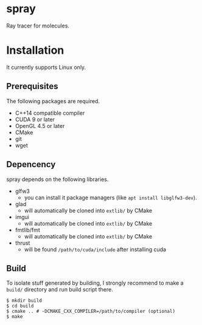 # spray

Ray tracer for molecules.

# Installation

It currently supports Linux only.

## Prerequisites

The following packages are required.

- C++14 compatible compiler
- CUDA 9 or later
- OpenGL 4.5 or later
- CMake
- git
- wget

## Depencency

spray depends on the following libraries.

- glfw3
  - you can install it package managers (like `apt install libglfw3-dev`).
- glad
  - will automatically be cloned into `extlib/` by CMake
- imgui
  - will automatically be cloned into `extlib/` by CMake
- fmtlib/fmt
  - will automatically be cloned into `extlib/` by CMake
- thrust
  - will be found `/path/to/cuda/include` after installing cuda

## Build

To isolate stuff generated by building, I strongly recommend to make a `build/`
directory and run build script there.

```console
$ mkdir build
$ cd build
$ cmake .. # -DCMAKE_CXX_COMPILER=/path/to/compiler (optional)
$ make
```

